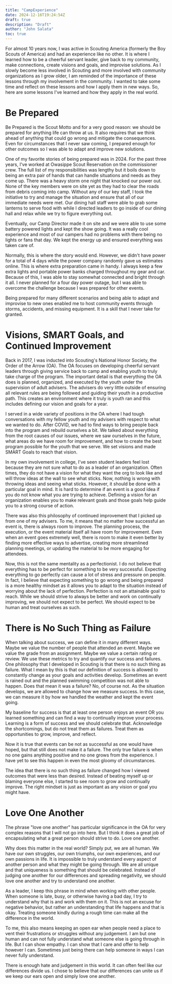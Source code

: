 ```yaml
---
title: "CampExperience"
date: 2024-12-16T19:24:54Z
draft: true
description: "Draft"
author: "John Salata"
toc: true
---
```


For almost 10 years now, I was active in Scouting America (formerly the Boy Scouts of America) and had an experience like no other. It is where I learned how to be a cheerful servant leader, give back to my community, make connections, create visions and goals, and improvise solutions. As I slowly become less involved in Scouting and more involved with community organizations as I grow older, I am reminded of the importance of these lessons through my involvement in the community. I wanted to take some time and reflect on these lessons and how I apply them in new ways. So, here are some lessons I've learned and how they apply in the real world.

# Be Prepared

Be Prepared is the Scout Motto and for a very good reason: we should be prepared for anything life can throw at us. It also requires that we think ahead of anything that could go wrong and mitigate the consequences. Even for circumstances that I never saw coming, I prepared enough for other outcomes so I was able to adapt and improve new solutions.

One of my favorite stories of being prepared was in 2024. For the past three years, I've worked at Owasippe Scout Reservation on the commissioner crew. The full list of my responsibilities was lengthy but it boils down to being an extra pair of hands that can handle situations and needs as they come up. There was a heavy storm one night that knocked our power out. None of the key members were on site yet as they had to clear the roads from debris coming into camp. Without any of our key staff, I took the initiative to try and manage the situation and ensure that all of our immediate needs were met. Our dining hall staff were able to grab some lanterns to serve food with while I directed leaders to go inside of our dining hall and relax while we try to figure everything out.

Eventually, our Camp Director made it on site and we were able to use some battery powered lights and kept the show going. It was a really cool experience and most of our campers had no problems with there being no lights or fans that day. We kept the energy up and ensured everything was taken care of.

Normally, this is where the story would end. However, we didn't have power for a total of 4 days while the power company randomly gave us estimates online. This is where extra preparation came in handy. I always keep a few extra lights and portable power banks charged throughout my gear and car. Because of this, I was able to stay somewhat connected and bright through it all. I never planned for a four day power outage, but I was able to overcome the challenge because I was prepared for other events.

Being prepared for many different scenarios and being able to adapt and improvise to new ones enabled me to host community events through storms, accidents, and missing equipment. It is a skill that I never take for granted.

# Visions, SMART Goals, and Continued Improvement

Back in 2017, I was inducted into Scouting's National Honor Society, the Order of the Arrow (OA). The OA focuses on developing cheerful servant leaders through giving service back to camp and enabling youth to truly take charge of the program. The important detail is that everything the OA does is planned, organized, and executed by the youth under the supervision of adult advisers. The advisers do very little outside of ensuring all relevant rules are being followed and guiding their youth in a productive path. This creates an environment where it truly is youth ran and this includes defining our vision and goals for a year.

I served in a wide variety of positions in the OA where I had tough conversations with my fellow youth and my advisers with respect to what we wanted to do. After COVID, we had to find ways to bring people back into the program and rebuild ourselves a bit. We talked about everything from the root causes of our issues, where we saw ourselves in the future, what areas do we have room for improvement, and how to create the best program possible for the youth that we serve. We set visions and made SMART Goals to reach that vision.

In my own involvement in college, I've seen student leaders feel lost because they are not sure what to do as a leader of an organization. Often times, they do not have a vision for what they want the org to look like and will throw ideas at the wall to see what sticks. Now, nothing is wrong with throwing ideas and seeing what sticks. However, it should be done with a particular goal in mind. It is hard to determine if an event is a good idea if you do not know what you are trying to achieve. Defining a vision for an organization enables you to make relevant goals and those goals help guide you to a strong course of action.

There was also this philosophy of continued improvement that I picked up from one of my advisers. To me, it means that no matter how successful an event is, there is always room to improve. The planning process, the execution, or the event material itself all have room for improvement. Even when an event goes extremely well, there is room to make it even better by finding more effective ways to advertise, creating more streamlined planning meetings, or updating the material to be more engaging for attendees.

Now, this is not the same mentality as a perfectionist. I do not believe that everything has to be perfect for something to be very successful. Expecting everything to go perfectly can cause a lot of stress and pressure on people. In fact, I believe that expecting something to go wrong and being prepared is a more healthy mindset as it allows you to adapt to the situation instead of worrying about the lack of perfection. Perfection is not an attainable goal to reach. While we should strive to always be better and work on continually improving, we should not expect to be perfect. We should expect to be human and treat ourselves as such.

# There is No Such Thing as Failure

When talking about success, we can define it in many different ways. Maybe we value the number of people that attended an event. Maybe we value the grade from an assignment. Maybe we value a certain rating or review. We use these metrics to try and quantify our success and failures. One philosophy that I developed in Scouting is that there is no such thing as failure. What I mean by this is that our definition of success is allowed to constantly change as your goals and activities develop. Sometimes an event is rained out and the planned swimming competition was not able to happen. Does that mean it was a failure? No, of course not. As the situation develops, we are allowed to change how we measure success. In this case, we can measure it by how we handled the weather and kept the event going.

My baseline for success is that at least one person enjoys an event OR you learned something and can find a way to continually improve your process. Learning is a form of success and we should celebrate that. Acknowledge the shortcomings, but do not treat them as failures. Treat them as opportunities to grow, improve, and reflect.

Now it is true that events can be not as successful as one would have hoped, but that still does not make it a failure. The only true failure is when no one gains anything positive and no one grows from the experience. I have yet to see this happen in even the most gloomy of circumstances.

The idea that there is no such thing as failure changed how I viewed outcomes that were less than desired. Instead of beating myself up or blaming everyone else, I started to see room to grow and continually improve. The right mindset is just as important as any vision or goal you might have.

# Love One Another

The phrase "love one another" has particular significance in the OA for very complex reasons that I will not go into here. But I think it does a great job of encapsulating what a great person should strive to do. Love one another.

Why does this matter in the real world? Simply put, we are all human. We have our own struggles, our own triumphs, our own experiences, and our own passions in life. It is impossible to truly understand every aspect of another person and what they might be going through. We are all unique and that uniqueness is something that should be celebrated. Instead of judging one another for our differences and spreading negativity, we should love one another and try to understand one another.

As a leader, I keep this phrase in mind when working with other people. When someone is late, busy, or otherwise having a bad day, I try to understand why that is and work with them on it. This is not an excuse for negative behavior, but rather an understanding that life happens and that is okay. Treating someone kindly during a rough time can make all the difference in the world.

To me, this also means keeping an open ear when people need a place to vent their frustrations or struggles without any judgement. I am but one human and can not fully understand what someone else is going through in life. But I can show empathy. I can show that I care and offer to help however I can. Sometimes just being there can help someone in ways I can never fully understand.

There is enough hate and judgement in this world. It can often feel like our differences divide us. I chose to believe that our differences can unite us if we keep our ears open and simply love one another.
